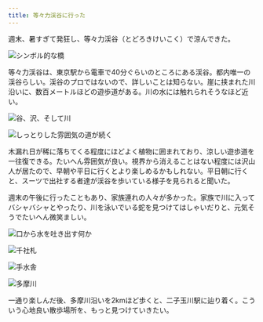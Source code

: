 ```yaml
---
title: 等々力渓谷に行った
---
```

週末、暑すぎて発狂し、等々力渓谷（とどろきけいこく）で涼んできた。

![](https://lh4.googleusercontent.com/Ewu5zLK7xV9lq5bemL-FZyMQWtLgU1Nst2YJdFn04nzDshlGVJVG323uo373G4X9TdS5EhIFIj9PUOF_aKNLkZHTD1UvGUfeqSK-iPEM_j-Tzf52O6BHNeGBLvm9wMYt0dN_K5sUWQCboOOrixCS_3lpNCDmGWmNX40ljdGn7CJ68SVwKqRV8v0SojA_CQ "シンボル的な橋")

等々力渓谷は、東京駅から電車で40分ぐらいのところにある渓谷。都内唯一の渓谷らしい。渓谷のプロではないので、詳しいことは知らない。崖に挟まれた川沿いに、数百メートルほどの遊歩道がある。川の水には触れられそうなほど近い。

![](https://lh6.googleusercontent.com/Ez5ngbxkG3i12wtmana7OxGlwY0BYdreejbbMk2z4r7ktxqcenrfwuwGc-yVdev0cNEZczG7TjJI_STLcUwdg1K9ESPmsjrIXd684dnyzAf_bkXIo6YW-1Nr6fbwz7wE86rtlmkfTDQk1ge0C0DelDefbg0EprYBAhWv_9rwpQadj5Rj-6XEEmQkhDSP7A "谷、沢、そして川")

![](https://lh4.googleusercontent.com/e3WbhzcBwnWXKZpDDtRCHQ-U9wfLZYqeidX4DvDx6kRmBEkH-I6OV0hZGX9pzs_oSl-067SkopqDKujTwC9GP1DuDkpAhjSdIfU3oSlcl2aguSRDlKb9nPBQErkPfQ715b7BiusmZEBSwLmR9pO4bdKQTwGe3Ooi9XWXa3k3b0MWkKAQU7kIHa6RbUkVXA "しっとりした雰囲気の道が続く")

木漏れ日が稀に落ちてくる程度にほどよく植物に囲まれており、涼しい遊歩道を一往復できる。たいへん雰囲気が良い。視界から消えることはない程度には沢山人が居たので、早朝や平日に行くとより楽しめるかもしれない。平日朝に行くと、スーツで出社する者達が渓谷を歩いている様子を見られると聞いた。

週末の午後に行ったこともあり、家族連れの人々が多かった。家族で川に入ってバシャバシャとやったり、川を泳いでいる蛇を見つけてはしゃいだりと、元気そうでたいへん微笑ましい。

![](https://lh6.googleusercontent.com/bFkvZMH1E9RAURdqoVRVNnk5IfZrL_JYfcFgheJoqtAr80hBpkyf2dXrGNKdpJcdILwTIJuF1iAXAlFMrdvFM7VaA3xk1NXSk0F6iZBZJrX06nstyd_vUvOAjnN6Dry4B--LG1zHGVRe6M60mPb3yh24SM_XsIMGbW4B8eSmjkT29mtdqOULiCkI0xNiqA "口から水を吐き出す何か")

![](https://lh3.googleusercontent.com/0q9LoqkHd66zLZngpZ3fQSTUo2uqmKqjTnHOzjRvTWuXuKIRiFDFYKGpdRLigRT6GROi-Qg4AQvNOIAmvYQRgcSoTiIfRC_zBlDBjgrzkmdpG16Kxz0k2BKGEq3qR9QPimCOz3faFE1q_yoOnVt0f7RvwjJFHHf7V6-aalVN7OZrR61ths0hro_QalZojg "千社札")

![](https://lh4.googleusercontent.com/q3HWYBh_DNN1An8LM7iUDUj899bXGD4Drbdq9oybv_1kMchIx2REaz5L2aDYlSxsO3dh7J-8yoNuEQNnLI6Ir4gLFwZKdP675JBS5ZOEY3wgUd37QF78aKoeRN1nJYNsC1T_7GzFtjAgfyz6MYWRbdhmXep3MuKX9dKaf8vaNOQmewljCVnSvWRnhinx1g "手水舎")

![](https://lh6.googleusercontent.com/RhS63PuQoBVnc7_LYvgoXnJKikIF3mmTJPJf_rqBw4glR482erwskBpyxQis8PQ9FjtaO903aGXotQYvosgwNpNEb9duZNMXko9yzd7-o20PVHgqQdxvOTLY6eSlj2kGBkK_RJSn44ZW5iTaGFd-LsH-ZjrKjgoImT1Q6bZRfCEWAmgTHRuLpbiLciRgxg "多摩川")

一通り楽しんだ後、多摩川沿いを2kmほど歩くと、二子玉川駅に辿り着く。こういう心地良い散歩場所を、もっと見つけていきたい。
